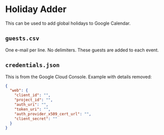 # Holiday Adder

This can be used to add global holidays to Google Calendar.

## `guests.csv`

One e-mail per line. No delimiters. These guests are added to each event.

## `credentials.json`

This is from the Google Cloud Console. Example with details removed:

```json
{
  "web": {
    "client_id": "",
    "project_id": "",
    "auth_uri": "",
    "token_uri": "",
    "auth_provider_x509_cert_url": "",
    "client_secret": ""
  }
}
```

